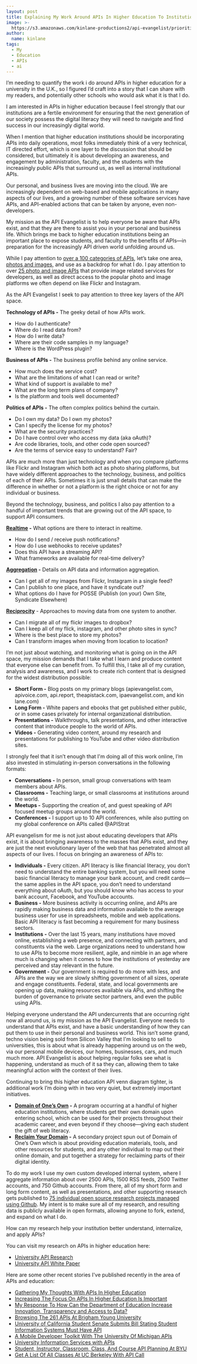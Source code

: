 ```yaml
---
layout: post
title: Explaining My Work Around APIs In Higher Education To Institutions
image: >-
  https://s3.amazonaws.com/kinlane-productions2/api-evangelist/priorities/university-of-api.png
author:
  name: kinlane
tags:
  - My
  - Education
  - APIs
  - ai
---
```

I’m needing to quantify the work i do around APIs in higher education for a university in the U.K., so I figured I’d craft into a story that I can share with my readers, and potentially other schools who would ask what it is that I do.

I am interested in APIs in higher education because I feel strongly that our institutions are a fertile environment for ensuring that the next generation of our society possess the digital literacy they will need to navigate and find success in our increasingly digital world.

When I mention that higher education institutions should be incorporating APIs into daily operations, most folks immediately think of a very technical, IT directed effort, which is one layer to the discussion that should be considered, but ultimately it is about developing an awareness, and engagement by administration, faculty, and the students with the increasingly public APIs that surround us, as well as internal institutional APIs.

Our personal, and business lives are moving into the cloud. We are increasingly dependent on web-based and mobile applications in many aspects of our lives, and a growing number of these software services have APIs, and API-enabled actions that can be taken by anyone, even non-developers.

My mission as the API Evangelist is to help everyone be aware that APIs exist, and that they are there to assist you in your personal and business life. Which brings me back to higher education institutions being an important place to expose students, and faculty to the benefits of APIs—in preparation for the increasingly API driven world unfolding around us.

While I pay attention to [over a 100 categories of APIs](http://theapistack.com/), let’s take one area, [photos and images](http://theapistack.com/stack.html?tag=images-stack), and use as a backdrop for what I do. I pay attention to over [25 photo and image APIs](http://theapistack.com/stack.html?tag=images-stack) that provide image related services for developers, as well as direct access to the popular photo and image platforms we often depend on like Flickr and Instagram.

As the API Evangelist I seek to pay attention to three key layers of the API space.

**Technology of APIs -** The geeky detail of how APIs work.

*   How do I authenticate?
*   Where do I read data from?
*   How do I write data?
*   Where are their code samples in my language?
*   Where is the WordPress plugin?

**Business of APIs -** The business profile behind any online service.

*   How much does the service cost?
*   What are the limitations of what I can read or write?
*   What kind of support is available to me?
*   What are the long term plans of company?
*   Is the platform and tools well documented?

**Politics of APIs -** The often complex politics behind the curtain.

*   Do I own my data? Do I own my photos?
*   Can I specify the license for my photos?
*   What are the security practices?
*   Do I have control over who access my data (aka oAuth)?
*   Are code libraries, tools, and other code open sourced?
*   Are the terms of service easy to understand? Fair?

APIs are much more than just technology and when you compare platforms like Flickr and Instagram which both act as photo sharing platforms, but have widely different approaches to the technology, business, and politics of each of their APIs. Sometimes it is just small details that can make the difference in whether or not a platform is the right choice or not for any individual or business.

Beyond the technology, business, and politics I also pay attention to a handful of important trends that are growing out of the API space, to support API consumers.

**[Realtime](http://realtime.apievangelist.com) -** What options are there to interact in realtime.

*   How do I send / receive push notifications?
*   How do I use webhooks to receive updates?
*   Does this API have a streaming API?
*   What frameworks are available for real-time delivery?

**[Aggregation](http://aggregation.apievangelist.com) -** Details on API data and information aggregation.

*   Can I get all of my images from Flickr, Instagram in a single feed?
*   Can I publish to one place, and have it syndicate out?
*   What options do I have for POSSE (Publish (on your) Own Site, Syndicate Elsewhere)

**[Reciprocity](http://reciprocity.apievangelist.com)** \- Approaches to moving data from one system to another.

*   Can I migrate all of my flickr images to dropbox?
*   Can I keep all of my flick, instagram, and other photo sites in sync?
*   Where is the best place to store my photos?
*   Can I transform images when moving from location to location?

I’m not just about watching, and monitoring what is going on in the API space, my mission demands that I take what I learn and produce content that everyone else can benefit from. To fulfill this, I take all of my curation, analysis and awareness, and I work to create rich content that is designed for the widest distribution possible:

*   **Short Form -** Blog posts on my primary blogs (apievangelist.com, apivoice.com, api.report, theapistack.com, ipaevangelist.com, and kin lane.com)
*   **Long Form -** White papers and ebooks that get published either public, or in some cases privately for internal organizational distribution.
*   **Presentations -** Walkthroughs, talk presentations, and other interactive content that introduce people to the world of APIs.
*   **Videos -** Generating video content, around my research and presentations for publishing to YouTube and other video distribution sites.

I strongly feel that it isn’t enough that I'm doing all of this work online, I’m also invested in stimulating in-person conversations in the following formats:

*   **Conversations -** In person, small group conversations with team members about APIs.
*   **Classrooms -** Teaching large, or small classrooms at institutions around the world.
*   **Meetups -** Supporting the creation of, and guest speaking of API focused meetup groups around the world.
*   **Conferences -** I support up to 10 API conferences, while also putting on my global conference on APIs called @APIStrat

API evangelism for me is not just about educating developers that APIs exist, it is about bringing awareness to the masses that APIs exist, and they are just the next evolutionary layer of the web that has penetrated almost all aspects of our lives. I focus on bringing an awareness of APIs to:

*   **Individuals -** Every citizen. API literacy is like financial literacy, you don’t need to understand the entire banking system, but you will need some basic financial literacy to manage your bank account, and credit cards—the same applies in the API space, you don’t need to understand everything about oAuth, but you should know who has access to your bank account, Facebook, and YouTube accounts.
*   **Business -** More business activity is occurring online, and APIs are rapidly making business data and information available to the average business user for use in spreadsheets, mobile and web applications. Basic API literacy is fast becoming a requirement for many business sectors.
*   **Institutions -** Over the last 15 years, many institutions have moved online, establishing a web presence, and connecting with partners, and constituents via the web. Large organizations need to understand how to use APIs to become more resilient, agile, and nimble in an age where much is changing when it comes to how the institutions of yesterday are perceived and stay relevant in the future.
*   **Government -** Our government is required to do more with less, and APIs are the way we are slowly shifting government of all sizes, operate and engage constituents. Federal, state, and local governments are opening up data, making resources available via APis, and shifting the burden of governance to private sector partners, and even the public using APIs.

Helping everyone understand the API undercurrents that are occurring right now all around us, is my mission as the API Evangelist. Everyone needs to understand that APIs exist, and have a basic understanding of how they can put them to use in their personal and business world. This isn’t some grand, techno vision being sold from Silicon Valley that I'm looking to sell to universities, this is about what is already happening around us on the web, via our personal mobile devices, our homes, businesses, cars, and much much more. API Evangelist is about helping regular folks see what is happening, understand as much of it sa they can, allowing them to take meaningful action with the context of their lives.

Continuing to bring this higher education API venn diagram tighter, is additional work I’m doing with in two very quiet, but extremely important initiatives.

*   **[Domain of One’s Own](http://umw.domains/) -** A program occurring at a handful of higher education institutions, where students get their own domain upon entering school, which can be used for their projects throughout their academic career, and even beyond if they choose—giving each student the gift of web literacy.
*   **[Reclaim Your Domain](http://reclaimyourdomain.org/) -** A secondary project spun out of Domain of One’s Own which is about providing education materials, tools, and other resources for students, and any other individual to map out their online domain, and put together a strategy for reclaiming parts of their digital identity.

To do my work I use my own custom developed internal system, where I aggregate information about over 2500 APIs, 1500 RSS feeds, 2500 Twitter accounts, and 750 Github accounts. From there, all of my short form and long form content, as well as presentations, and other supporting research gets published to [75 individual open source research projects managed using Github](http://kinlane.com/projects/). My intent is to make sure all of my research, and resulting data is publicly available in open formats, allowing anyone to fork, extend, and expand on what I do.

How can my research help your institution better understand, internalize, and apply APIs?

You can visit my research on APIs in higher education here:

*   [University API Research](http://university.apievangelist.com)
*   [University API White Paper](http://university.apievangelist.com/white-paper.html)

Here are some other recent stories I've published recently in the area of APIs and education:

*   [Gathering My Thoughts With APIs In Higher Education](/admin/blog/“http:/apievangelist.com/2014/05/12/gathering-my-thoughts-with-apis-in-higher-education/”)
*   [Increasing The Focus On APIs In Higher Education Is Important](/admin/blog/“http:/apievangelist.com/2014/07/24/increasing-the-focus-on-apis-in-higher-education-is-important/”)
*   [My Response To How Can the Department of Education Increase Innovation, Transparency and Access to Data?](/admin/blog/“http:/apievangelist.com/2014/06/02/my-response-to-how-can-the-department-of-education-increase-innovation-transparency-and-access-to-data/”)
*   [Browsing The 261 APIs At Brigham Young University](/admin/blog/“http:/apievangelist.com/2014/04/23/browsing-the-261-apis-at-brigham-young-university/”)
*   [University of California Student Senate Submits Bill Stating Student Information Systems Must Have API](/admin/blog/“http:/apievangelist.com/2013/11/21/university-of-california-student-senate-submits-bill-stating-student-information-systems-must-have-api/”)
*   [A Mobile Developer Toolkit With The University Of Michigan APIs](/admin/blog/“http:/apievangelist.com/2014/07/07/a-mobile-developer-toolkit-with-the-university-of-michigan-apis/”)
*   [University Information Services with APIs](/admin/blog/“http:/university.apievangelist.com/2012/05/29/university-information-services-with-apis/”)
*   [Student, Instructor, Classroom, Class, And Course API Planning At BYU](/admin/blog/“http:/apievangelist.com/2014/08/14/student-instructor-classroom-class-and-course-api-planning-at-byu/”)
*   [Get A List Of All Classes At UC Berkeley With API Call](/admin/blog/“http:/apievangelist.com/2013/02/25/get-a-list-of-all-classes-at-uc-berkeley-with-api-call/”)